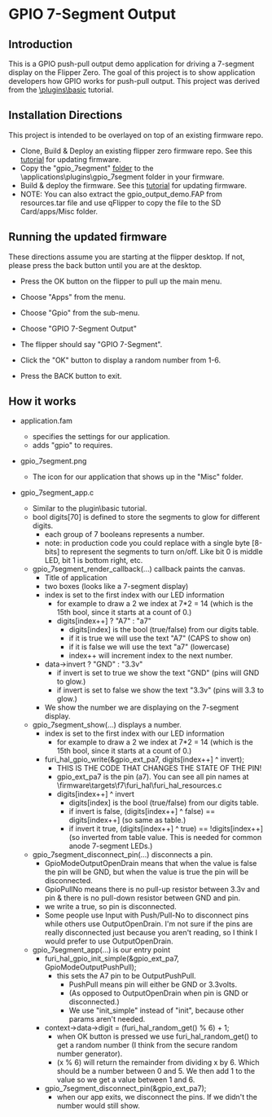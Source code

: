 # GPIO 7-Segment Output
## Introduction
This is a GPIO push-pull output demo application for driving a 7-segment display on the Flipper Zero.  The goal of this project is to show application developers how GPIO works for push-pull output.  This project was derived from the [\plugins\basic](..\..\plugins\basic\README.md) tutorial.


## Installation Directions
This project is intended to be overlayed on top of an existing firmware repo.
- Clone, Build & Deploy an existing flipper zero firmware repo.  See this [tutorial](/firmware/updating/README.md) for updating firmware.
- Copy the "gpio_7segment" [folder](..) to the \applications\plugins\gpio_7segment folder in your firmware.
- Build &amp; deploy the firmware.  See this [tutorial](/firmware/updating/README.md) for updating firmware.
- NOTE: You can also extract the gpio_output_demo.FAP from resources.tar file and use qFlipper to copy the file to the SD Card/apps/Misc folder.


## Running the updated firmware
These directions assume you are starting at the flipper desktop.  If not, please press the back button until you are at the desktop.

- Press the OK button on the flipper to pull up the main menu.
- Choose "Apps" from the menu.
- Choose "Gpio" from the sub-menu.
- Choose "GPIO 7-Segment Output"

- The flipper should say "GPIO 7-Segment".
- Click the "OK" button to display a random number from 1-6.

- Press the BACK button to exit.


## How it works
- application.fam
  - specifies the settings for our application.
  - adds "gpio" to requires.

- gpio_7segment.png
  - The icon for our application that shows up in the "Misc" folder.

- gpio_7segment_app.c
  - Similar to the plugin\basic tutorial.
  - bool digits[70] is defined to store the segments to glow for different digits.
    - each group of 7 booleans represents a number.
    - note: in production code you could replace with a single byte [8-bits] to represent the segments to turn on/off.  Like bit 0 is middle LED, bit 1 is bottom right, etc.
  - gpio_7segment_render_callback(...) callback paints the canvas.
    - Title of application
    - two boxes (looks like a 7-segment display)
    - index is set to the first index with our LED information
      - for example to draw a 2 we index at 7*2 = 14 (which is the 15th bool, since it starts at a count of 0.)
      - digits[index++] ? "A7" : "a7"
        - digits[index] is the bool (true/false) from our digits table.
        - if it is true we will use the text "A7" (CAPS to show on)
        - if it is false we will use the text "a7" (lowercase)
        - index++ will increment index to the next number.
    - data->invert ? "GND" : "3.3v"
      - if invert is set to true we show the text "GND" (pins will GND to glow.)
      - if invert is set to false we show the text "3.3v" (pins will 3.3 to glow.)
    - We show the number we are displaying on the 7-segment display.
  - gpio_7segment_show(...) displays a number.
    - index is set to the first index with our LED information
      - for example to draw a 2 we index at 7*2 = 14 (which is the 15th bool, since it starts at a count of 0.)
    - furi_hal_gpio_write(&gpio_ext_pa7, digits[index++] ^ invert);
      - THIS IS THE CODE THAT CHANGES THE STATE OF THE PIN!
      - gpio_ext_pa7 is the pin (a7).  You can see all pin names at \firmware\targets\f7\furi_hal\furi_hal_resources.c
      - digits[index++] ^ invert
        - digits[index] is the bool (true/false) from our digits table.
        - if invert is false, (digits[index++] ^ false) == digits[index++] (so same as table.)
        - if invert it true, (digits[index++] ^ true) == !digits[index++]  (so inverted from table value.  This is needed for common anode 7-segment LEDs.)
  - gpio_7segment_disconnect_pin(...) disconnects a pin.
    - GpioModeOutputOpenDrain means that when the value is false the pin will be GND, but when the value is true the pin will be disconnected.
    - GpioPullNo means there is no pull-up resistor between 3.3v and pin & there is no pull-down resistor between GND and pin.
    - we write a true, so pin is disconnected.
    - Some people use Input with Push/Pull-No to disconnect pins while others use OutputOpenDrain.  I'm not sure if the pins are really disconnected just because you aren't reading, so I think I would prefer to use OutputOpenDrain.
  - gpio_7segment_app(...) is our entry point
    - furi_hal_gpio_init_simple(&gpio_ext_pa7, GpioModeOutputPushPull);
      - this sets the A7 pin to be OutputPushPull.
        - PushPull means pin will either be GND or 3.3volts.
        - (As opposed to OutputOpenDrain when pin is GND or disconnected.)
        - We use "init_simple" instead of "init", because other params aren't needed.
    - context->data->digit = (furi_hal_random_get() % 6) + 1;
      - when OK button is pressed we use furi_hal_random_get() to get a random number (I think from the secure random number generator).
      - (x % 6) will return the remainder from dividing x by 6.  Which should be a number between 0 and 5.  We then add 1 to the value so we get a value between 1 and 6.
    - gpio_7segment_disconnect_pin(&gpio_ext_pa7);
      - when our app exits, we disconnect the pins.  If we didn't the number would still show.
